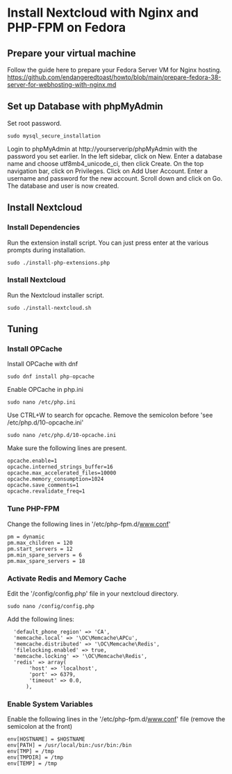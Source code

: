 # Install Nextcloud with Nginx and PHP-FPM on Fedora

## Prepare your virtual machine
Follow the guide here to prepare your Fedora Server VM for Nginx hosting.
https://github.com/endangeredtoast/howto/blob/main/prepare-fedora-38-server-for-webhosting-with-nginx.md

## Set up Database with phpMyAdmin
Set root password.
```
sudo mysql_secure_installation
```
Login to phpMyAdmin at http://yourserverip/phpMyAdmin with the password you set earlier.
In the left sidebar, click on New. Enter a database name and choose utf8mb4_unicode_ci, then click Create.
On the top navigation bar, click on Privileges. Click on Add User Account.
Enter a username and password for the new account. Scroll down and click on Go. The database and user is now created.

## Install Nextcloud
### Install Dependencies
Run the extension install script. You can just press enter at the various prompts during installation.
```
sudo ./install-php-extensions.php
```

### Install Nextcloud
Run the Nextcloud installer script.
```
sudo ./install-nextcloud.sh
```

## Tuning
### Install OPCache
Install OPCache with dnf
```
sudo dnf install php-opcache
```
Enable OPCache in php.ini
```
sudo nano /etc/php.ini
```
Use CTRL+W to search for opcache. Remove the semicolon before 'see /etc/php.d/10-opcache.ini'
```
sudo nano /etc/php.d/10-opcache.ini
```
Make sure the following lines are present.
```
opcache.enable=1
opcache.interned_strings_buffer=16
opcache.max_accelerated_files=10000
opcache.memory_consumption=1024
opcache.save_comments=1
opcache.revalidate_freq=1
```

### Tune PHP-FPM
Change the following lines in '/etc/php-fpm.d/www.conf'
```
pm = dynamic
pm.max_children = 120
pm.start_servers = 12
pm.min_spare_servers = 6
pm.max_spare_servers = 18
```


### Activate Redis and Memory Cache
Edit the '/config/config.php' file in your nextcloud directory.
```
sudo nano /config/config.php
```
Add the following lines:
```
  'default_phone_region' => 'CA',
  'memcache.local' => '\OC\Memcache\APCu',
  'memcache.distributed' => '\OC\Memcache\Redis',
  'filelocking.enabled' => true,
  'memcache.locking' => '\OC\Memcache\Redis',
  'redis' => array(
       'host' => 'localhost',
       'port' => 6379,
       'timeout' => 0.0,
      ),
```


### Enable System Variables
Enable the following lines in the '/etc/php-fpm.d/www.conf' file (remove the semicolon at the front)
```
env[HOSTNAME] = $HOSTNAME
env[PATH] = /usr/local/bin:/usr/bin:/bin
env[TMP] = /tmp
env[TMPDIR] = /tmp
env[TEMP] = /tmp
```



